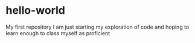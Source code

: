 # hello-world
My first repository
I am just starting my exploration of code and hoping to learn enough to class myself as proficient
